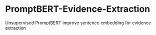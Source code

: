 # PromptBERT-Evidence-Extraction
Unsupervised PromptBERT improve sentence embedding for evidence extraction  
